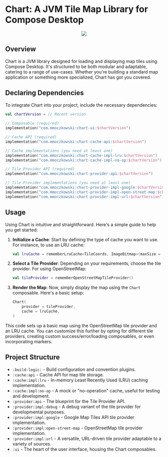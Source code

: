 # Chart: A JVM Tile Map Library for Compose Desktop

<p align="center">
  <img src="img/chart.gif" />
</p>

## Overview
Chart is a JVM library designed for loading and displaying map tiles using Compose Desktop. It's structured to be both
modular and adaptable, catering to a range of use-cases. Whether you're building a standard map application or something
more specialized, Chart has got you covered.

## Declaring Dependencies
To integrate Chart into your project, include the necessary dependencies:

```kotlin
val chartVersion = // Recent version
        
// Composable (required)
implementation("com.mmoczkowski:chart-ui:$chartVersion")

// Cache API (required)
implementation("com.mmoczkowski:chart-cache-api:$chartVersion")

// Cache implementations (you need at least one)
implementation("com.mmoczkowski:chart-cache-impl-lru:$chartVersion")
implementation("com.mmoczkowski:chart-cache-impl-no-op:$chartVersion")

// Tile Provider API (required)
implementation("com.mmoczkowski:chart-provider-api:$chartVersion")

// Tile Provider implementations (you need at least one)
implementation("com.mmoczkowski:chart-provider-impl-google:$chartVersion")
implementation("com.mmoczkowski:chart-provider-impl-open-street-map:$chartVersion")
implementation("com.mmoczkowski:chart-provider-impl-url:$chartVersion")
```

## Usage

Using Chart is intuitive and straightforward. Here's a simple guide to help you get started:

1. **Initialize a Cache**:
   Start by defining the type of cache you want to use. For instance, to use an LRU cache:
   ```kotlin
   val lruCache = rememberLruCache<TileCoords, ImageBitmap>(maxSize = 150)
   ```

2. **Select a Tile Provider**:
   Depending on your requirements, choose the tile provider. For using OpenStreetMap:
   ```kotlin
   val tileProvider = rememberOpenStreetMapTileProvider()
   ```

3. **Render the Map**:
   Now, simply display the map using the `Chart` composable. Here's a basic setup:
   ```kotlin
   Chart(
       provider = tileProvider,
       cache = lruCache,
   )
   ```

This code sets up a basic map using the OpenStreetMap tile provider and an LRU cache. You can customize this further by
opting for different tile providers, creating custom success/error/loading composables, or even incorporating markers.

## Project Structure
- `:build-logic:` - Build configuration and convention plugins.
- `:cache:api` - Cache API for map tile storage.
- `:cache:impl:lru` - In-memory Least Recently Used (LRU) caching implementation.
- `:cache:impl:no-op` - A mock or "no-operation" cache, useful for testing and development.
- `:provider:api` - The blueprint for the Tile Provider API.
- `:provider:impl:debug` - A debug variant of the tile provider for developmental purposes.
- `:provider:impl:google` - Google Map Tiles API tile provider implementation.
- `:provider:impl:open-street-map` - OpenStreetMap tile provider implementation.
- `:provider:impl:url` - A versatile, URL-driven tile provider adaptable to a variety of sources.
- `:ui` - The heart of the user interface, housing the Chart composables.
